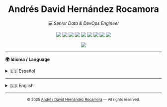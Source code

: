 <h1 align="center">Andrés David Hernández Rocamora</h1>
<p align="center"><i>💻 Senior Data & DevOps Engineer</i></p>

<p align="center">
  <img src="https://img.shields.io/badge/Linux-Expert-black?logo=linux&logoColor=white" />
  <img src="https://img.shields.io/badge/Shell%20Script-Advanced-blue?logo=gnu-bash&logoColor=white" />
  <img src="https://img.shields.io/badge/SQL-Advanced-lightgrey?logo=mysql" />
  <img src="https://img.shields.io/badge/Flutter-Advanced-02569B?logo=flutter&logoColor=white" />
  <img src="https://img.shields.io/badge/Git-Advanced-orange?logo=git&logoColor=white" />
  <img src="https://img.shields.io/badge/Microstrategy-Advanced-red?logo=microstrategy&logoColor=white" />
  <img src="https://img.shields.io/badge/Node.js-Advanced-339933?logo=node.js&logoColor=white" />
  <img src="https://img.shields.io/badge/Python-Intermediate-yellow?logo=python&logoColor=white" />
  <img src="https://img.shields.io/badge/Java-Intermediate-red?logo=java&logoColor=white" />
</p>

<p align="center">
  <img src="https://img.shields.io/badge/Cloud%20Digital%20Leader-Certified-brightgreen?logo=googlecloud" />
</p>

---

  <b>🌍 Idioma / Language</b><br>

<details>
  <summary id="-español">🇪🇸 Español</summary>

¡Hola! Soy Andrés David, ingeniero especializado en datos y DevOps. Me apasiona la automatización, la fiabilidad y la mejora continua en entornos críticos.
En este repositorio encontrarás información sobre mi experiencia, proyectos, formación y logros.

- [Resumen](lang/es/summary.md)
- [Sobre mí](lang/es/about.md)
- [Formación y cursos](lang/es/training.md)
- [Logros](lang/es/archivements.md)
- [Carrera profesional](lang/es/professionalCareer.md)
- [Proyectos personales](lang/es/personalProjects.md)
- [Contacto](lang/es/contact.md)
</details>


---

<details>
  <summary id="-english">🇬🇧 English</summary>

Hi! I'm Andrés David, a Data & DevOps Engineer passionate about automation, reliability, and continuous improvement in critical environments.
In this repository you will find information about my experience, projects, education, and achievements.

- [Summary](lang/en/summary.md)
- [About me](lang/en/about.md)
- [Training and courses](lang/en/training.md)
- [Achievements](lang/en/archivements.md)
- [Professional career](lang/en/professionalCareer.md)
- [Personal projects](lang/en/personalProjects.md)
- [Contact](lang/en/contact.md)
</details>

---

<p align="center">
  <sub>
    &copy; 2025 <a href="https://github.com/andresdavidhr">Andrés David Hernández Rocamora</a> &mdash; All rights reserved.
  </sub>
</p>